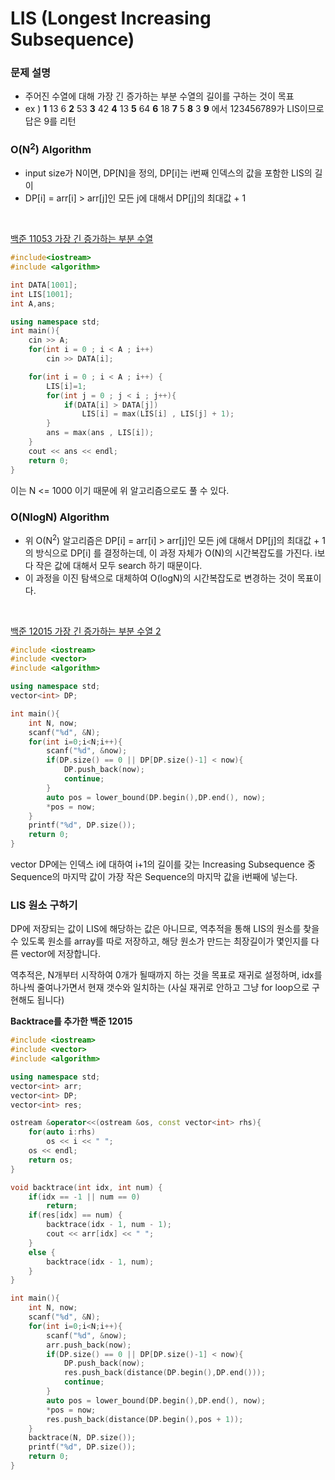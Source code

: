 # LIS (Longest Increasing Subsequence)



### 문제 설명

- 주어진 수열에 대해 가장 긴 증가하는 부분 수열의 길이를 구하는 것이 목표
- ex ) **1** 13 6 **2** 53 **3** 42 **4** 13 **5** 64 **6** 18 **7** 5 **8** 3 **9** 에서 123456789가 LIS이므로 답은 9를 리턴



### O(N<sup>2</sup>) Algorithm

- input size가 N이면, DP[N]을 정의, DP[i]는 i번째 인덱스의 값을 포함한 LIS의 길이
- DP[i] = arr[i] > arr[j]인 모든 j에 대해서 DP[j]의 최대값 + 1 

<br>

[백준 11053 가장 긴 증가하는 부분 수열](https://www.acmicpc.net/problem/11053)

```c++
#include<iostream>
#include <algorithm>

int DATA[1001];
int LIS[1001];
int A,ans;

using namespace std;
int main(){
    cin >> A;
    for(int i = 0 ; i < A ; i++)
        cin >> DATA[i];

    for(int i = 0 ; i < A ; i++) {
        LIS[i]=1;
        for(int j = 0 ; j < i ; j++){
            if(DATA[i] > DATA[j])
                LIS[i] = max(LIS[i] , LIS[j] + 1);
        }
        ans = max(ans , LIS[i]);
    }
    cout << ans << endl;
    return 0;   
} 
```

이는 N <= 1000 이기 때문에 위 알고리즘으로도 풀 수 있다.<br>

### O(NlogN) Algorithm

- 위 O(N<sup>2</sup>) 알고리즘은 DP[i] = arr[i] > arr[j]인 모든 j에 대해서 DP[j]의 최대값 + 1 의 방식으로 DP[i] 를 결정하는데, 이 과정 자체가 O(N)의 시간복잡도를 가진다. i보다 작은 값에 대해서 모두 search 하기 때문이다.
- 이 과정을 이진 탐색으로 대체하여 O(logN)의 시간복잡도로 변경하는 것이 목표이다.

<br>

[백준 12015 가장 긴 증가하는 부분 수열 2](https://www.acmicpc.net/problem/12015)

```c++
#include <iostream>
#include <vector>
#include <algorithm>

using namespace std;
vector<int> DP;

int main(){
    int N, now;
    scanf("%d", &N);
    for(int i=0;i<N;i++){
        scanf("%d", &now);
        if(DP.size() == 0 || DP[DP.size()-1] < now){
            DP.push_back(now);
            continue;
        }
        auto pos = lower_bound(DP.begin(),DP.end(), now);
        *pos = now;
    }
    printf("%d", DP.size());
    return 0;
}
```

vector DP에는 인덱스 i에 대하여 i+1의 길이를 갖는 Increasing Subsequence 중 Sequence의 마지막 값이 가장 작은 Sequence의 마지막 값을 i번째에 넣는다. <br> 

### LIS 원소 구하기

DP에 저장되는 값이 LIS에 해당하는 값은 아니므로,  역추적을 통해 LIS의 원소를 찾을 수 있도록 원소를 array를 따로 저장하고, 해당 원소가 만드는 최장길이가 몇인지를 다른 vector에 저장합니다. 

역추적은, N개부터 시작하여 0개가 될때까지 하는 것을 목표로 재귀로 설정하며, idx를 하나씩 줄여나가면서 현재 갯수와 일치하는 (사실 재귀로 안하고 그냥 for loop으로 구현해도 됩니다)

**Backtrace를 추가한 백준 12015**

```c++
#include <iostream>
#include <vector>
#include <algorithm>

using namespace std;
vector<int> arr;
vector<int> DP;
vector<int> res;

ostream &operator<<(ostream &os, const vector<int> rhs){
    for(auto i:rhs)
        os << i << " ";
    os << endl;
    return os;
}

void backtrace(int idx, int num) {
    if(idx == -1 || num == 0)
        return;
    if(res[idx] == num) {
        backtrace(idx - 1, num - 1);
        cout << arr[idx] << " ";
    }
    else {
        backtrace(idx - 1, num);
    }
}

int main(){
    int N, now;
    scanf("%d", &N);
    for(int i=0;i<N;i++){
        scanf("%d", &now);
        arr.push_back(now);
        if(DP.size() == 0 || DP[DP.size()-1] < now){
            DP.push_back(now);
            res.push_back(distance(DP.begin(),DP.end()));
            continue;
        }
        auto pos = lower_bound(DP.begin(),DP.end(), now);
        *pos = now;
        res.push_back(distance(DP.begin(),pos + 1));
    }
    backtrace(N, DP.size());
    printf("%d", DP.size());    
    return 0;
}
```

